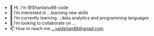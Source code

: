 - 👋 Hi, I’m @Shantanu88-code
- 👀 I’m interested in ...learning new skills
- 🌱 I’m currently learning ...data analytics and programming languages
- 💞️ I’m looking to collaborate on ...
- 📫 How to reach me ...vaidshan88@gmail.com

<!---
Shantanu88-code/Shantanu88-code is a ✨ special ✨ repository because its `README.md` (this file) appears on your GitHub profile.
You can click the Preview link to take a look at your changes.
--->
